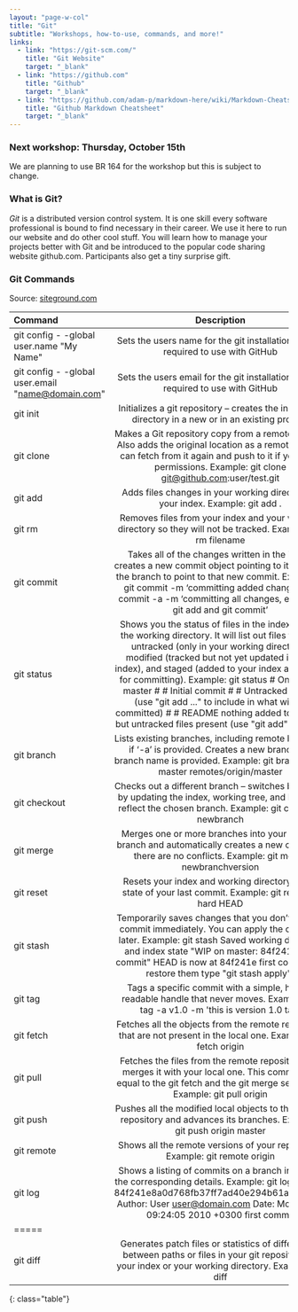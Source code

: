 ```yaml
---
layout: "page-w-col"
title: "Git"
subtitle: "Workshops, how-to-use, commands, and more!"
links:
  - link: "https://git-scm.com/"
    title: "Git Website"
    target: "_blank"
  - link: "https://github.com"
    title: "Github"
    target: "_blank"
  - link: "https://github.com/adam-p/markdown-here/wiki/Markdown-Cheatsheet"
    title: "Github Markdown Cheatsheet"
    target: "_blank"
---
```

### Next workshop: Thursday, October 15th

We are planning to use BR 164 for the workshop but this is subject to change.


### What is Git?
_Git_ is a distributed version control system.
It is one skill every software professional is
bound to find necessary in their career. We use it here
to run our website and do other cool stuff. You
will learn how to manage your projects better with
Git and be introduced to the popular code sharing
website github.com. Participants also get a tiny
surprise gift.



### Git Commands
Source: [siteground.com](https://www.siteground.com/tutorials/git/commands.htm)

| Command | Description |
|:--------|:-------:|
| git config - -global user.name "My Name"  | Sets the users name for the git installation.  This is required to use with GitHub   |
| git config - -global user.email "name@domain.com"  | Sets the users email for the git installation.  This is required to use with GitHub   |
|  git init   | Initializes a git repository – creates the initial ‘.git’ directory in a new or in an existing project.  |
| git clone   | Makes a Git repository copy from a remote source. Also adds the original location as a remote so you can fetch from it again and push to it if you have permissions. Example: git clone git@github.com:user/test.git   |
| git add | Adds files changes in your working directory to your index. Example: git add .   |
| git rm | Removes files from your index and your working directory so they will not be tracked. Example: git rm filename |
| git commit | Takes all of the changes written in the index, creates a new commit object pointing to it and sets the branch to point to that new commit. Examples: git commit -m ‘committing added changes’ git commit -a -m ‘committing all changes, equals to git add and git commit’   |
| git status | Shows you the status of files in the index versus the working directory. It will list out files that are untracked (only in your working directory), modified (tracked but not yet updated in your index), and staged (added to your index and ready for committing). Example: git status # On branch master # # Initial commit # # Untracked files: # (use "git add <file>..." to include in what will be committed) # # README nothing added to commit but untracked files present (use "git add" to track)   |
| git branch | Lists existing branches, including remote branches if ‘-a’ is provided. Creates a new branch if a branch name is provided. Example: git branch -a * master remotes/origin/master   |
| git checkout | Checks out a different branch – switches branches by updating the index, working tree, and HEAD to reflect the chosen branch. Example: git checkout newbranch  |
| git merge | Merges one or more branches into your current branch and automatically creates a new commit if there are no conflicts. Example: git merge newbranchversion  |
| git reset | Resets your index and working directory to the state of your last commit. Example: git reset --hard HEAD  |
| git stash | Temporarily saves changes that you don’t want to commit immediately. You can apply the changes later. Example: git stash Saved working directory and index state "WIP on master: 84f241e first commit" HEAD is now at 84f241e first commit (To restore them type "git stash apply")   |
| git tag | Tags a specific commit with a simple, human readable handle that never moves. Example: git tag -a v1.0 -m 'this is version 1.0 tag'  |
| git fetch | Fetches all the objects from the remote repository that are not present in the local one. Example: git fetch origin  |
| git pull | Fetches the files from the remote repository and merges it with your local one. This command is equal to the git fetch and the git merge sequence. Example: git pull origin  |
| git push | Pushes all the modified local objects to the remote repository and advances its branches. Example: git push origin master   |
| git remote | Shows all the remote versions of your repository. Example: git remote origin  |
| git log | Shows a listing of commits on a branch including the corresponding details. Example: git log commit 84f241e8a0d768fb37ff7ad40e294b61a99a0abe Author: User <user@domain.com> Date: Mon May 3 09:24:05 2010 +0300 first commit   |
|=====
| git diff | Generates patch files or statistics of differences between paths or files in your git repository, or your index or your working directory. Example: git diff
{: class="table"}
